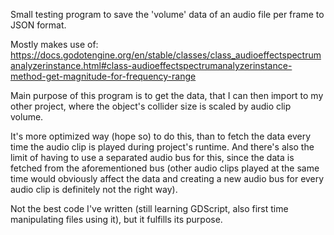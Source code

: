 Small testing program to save the 'volume' data of an audio file per frame to JSON format.

Mostly makes use of: https://docs.godotengine.org/en/stable/classes/class_audioeffectspectrumanalyzerinstance.html#class-audioeffectspectrumanalyzerinstance-method-get-magnitude-for-frequency-range

Main purpose of this program is to get the data, that I can then import to my other project, where the object's collider size is scaled by audio clip volume.

It's more optimized way (hope so) to do this, than to fetch the data every time the audio clip is played during project's runtime. And there's also the limit of having to use a separated audio bus for this, since the data is fetched from the aforementioned bus (other audio clips played at the same time would obviously affect the data and creating a new audio bus for every audio clip is definitely not the right way).

Not the best code I've written (still learning GDScript, also first time manipulating files using it), but it fulfills its purpose.
